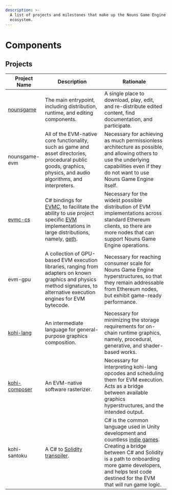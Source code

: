 ```yaml
---
description: >-
  A list of projects and milestones that make up the Nouns Game Engine
  ecosystem.
---
```


# Components

## &#x20;Projects

| Project Name                                              | Description                                                                                                                                                                                                                                                 | Rationale                                                                                                                                                                                                                                                                               |
| --------------------------------------------------------- | ----------------------------------------------------------------------------------------------------------------------------------------------------------------------------------------------------------------------------------------------------------- | --------------------------------------------------------------------------------------------------------------------------------------------------------------------------------------------------------------------------------------------------------------------------------------- |
| [nounsgame](https://github.com/wattsyart/nounsgame)       | The main entrypoint, including distribution, runtime, and editing components.                                                                                                                                                                               | A single place to download, play, edit, and re-distribute edited content, find documentation, and participate.                                                                                                                                                                          |
| nounsgame-evm                                             | All of the EVM-native core functionality, such as game and asset directories, procedural public goods, graphics, physics, and audio algorithms, and interpreters.                                                                                           | Necessary for achieving as much permissionless architecture as possible, and allowing others to use the underlying capabilities even if they do not want to use Nouns Game Engine itself.                                                                                               |
| [evmc-cs](https://github.com/wattsyart/evmc-cs)           | C# bindings for [EVMC](https://github.com/ethereum/evmc), to facilitate the ability to use project specific [EVM](https://www.evm.codes/?fork=grayGlacier) implementations in large distributions, namely, [geth](https://github.com/ethereum/go-ethereum). | Necessary for the widest possible distribution of EVM implementations across standard Ethereum clients, so there are more nodes that can support Nouns Game Engine operations.                                                                                                          |
| evm-gpu                                                   | A collection of GPU-based EVM execution libraries, ranging from adapters on known graphics and physics method signatures, to alternative execution engines for EVM bytecode.                                                                                | Necessary for reaching consumer scale for Nouns Game Engine[ ](https://github.com/wattsyart/nounsgame)hyperstructures, so that they remain addressable from Ethereum nodes, but exhibit game-ready performance.                                                                         |
| [kohi-lang](https://github.com/kohiart/kohi-lang)         | An intermediate language for general-purpose graphics composition.                                                                                                                                                                                          | Necessary for minimizing the storage requirements for on-chain runtime graphics, namely, procedural, generative, and shader-based works.                                                                                                                                                |
| [kohi-composer](https://github.com/kohiart/kohi-composer) | An EVM-native software rasterizer.                                                                                                                                                                                                                          | Necessary for interpreting kohi-lang opcodes and scheduling them for EVM execution. Acts as a bridge between available graphics hyperstructures, and the intended output.                                                                                                               |
| kohi-santoku                                              | A C# to [Solidity](https://docs.soliditylang.org/) [transpiler](https://en.wikipedia.org/wiki/Source-to-source\_compiler).                                                                                                                                  | C# is the common language used in Unity development and countless [indie games](https://en.wikipedia.org/wiki/Indie\_game). Creating a  bridge between C# and Solidity is a path to onboarding more game developers, and helps test code destined for the EVM that will run game logic. |
